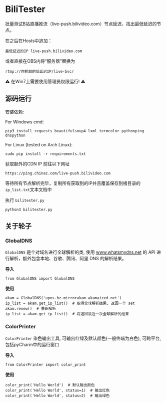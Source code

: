 # BiliTester
批量测试B站直播推流（live-push.bilivideo.com）节点延迟，找出最低延迟的节点。

在之后在Hosts中追加：
```
最低延迟的IP live-push.bilivideo.com
```
或者直接在OBS内将“服务器”替换为
```
rtmp://你抓取的低延迟IP/live-bvc/
```

:warning: 在Win7上需要使用管理员权限运行! :warning:


## 源码运行

安装依赖:

For Windows cmd:
```
pip3 install requests beautifulsoup4 lxml termcolor pythonping dnspython
```
For Linux (tested on Arch Linux):
```
sudo pip install -r requirements.txt
```
获取额外的CDN IP
前往以下网址
```
https://ping.chinaz.com/live-push.bilivideo.com
```
等待所有节点解析完毕，复制所有获取到的IP并且覆盖保存到根目录的```ip_list.txt```文本文档中

执行 ```bilitester.py```
```
python3 bilitester.py
```


## 关于轮子

### GlobalDNS
```GlobalDNS``` 是个对域名进行全球解析的类, 使用 www.whatsmydns.net 的 API 进行解析，额外包含本地、谷歌、腾讯、阿里 DNS 的解析结果。

**导入**
```
from GlobalDNS import GlobalDNS
```

**使用**
```
akam = GlobalDNS('upos-hz-mirrorakam.akamaized.net')
ip_list = akam.get_ip_list()  # 取得全球解析结果, 返回一个 set
akam.renew()  # 重新解析
ip_list = akam.get_ip_list()  # 将返回最近一次全球解析的结果
```

### ColorPrinter
```ColorPrinter``` 染色输出工具, 可输出红绿及默认颜色(一般终端为白色), 可跨平台, 包括pyCharm中的运行窗口

**导入**
```
from ColorPrinter import color_print
```

**使用**
```
color_print('Hello World')  # 默认输出颜色
color_print('Hello World', status=1)  # 输出红色
color_print('Hello World', status=2)  # 输出绿色
```
